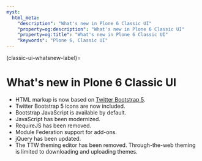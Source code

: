 ```yaml
---
myst:
  html_meta:
    "description": "What's new in Plone 6 Classic UI"
    "property=og:description": "What's new in Plone 6 Classic UI"
    "property=og:title": "What's new in Plone 6 Classic UI"
    "keywords": "Plone 6, Classic UI"
---
```


(classic-ui-whatsnew-label)=

# What's new in Plone 6 Classic UI

-   HTML markup is now based on [Twitter Bootstrap 5](https://getbootstrap.com/).
-   Twitter Bootstrap 5 icons are now included.
-   Bootstrap JavaScript is available by default.
-   JavaScript has been modernized.
-   RequireJS has been removed.
-   Module Federation support for add-ons.
-   jQuery has been updated.
-   The TTW theming editor has been removed.
    Through-the-web theming is limited to downloading and uploading themes.
